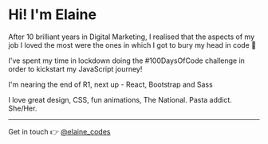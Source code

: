 # Hi! I'm Elaine

After 10 brilliant years in Digital Marketing, I realised that the aspects of my job I loved the most were the ones in which I got to bury my head in code 🚀

I've spent my time in lockdown doing the #100DaysOfCode challenge in order to kickstart my JavaScript journey!

I'm nearing the end of R1, next up - React, Bootstrap and Sass

I love great design, CSS, fun animations, The National. Pasta addict. She/Her.

<hr/>

Get in touch 👉  [@elaine_codes](https://twitter.com/elaine_codes)


